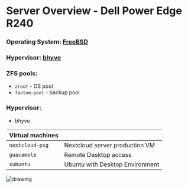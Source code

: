 # Server Overview - Dell Power Edge R240

### Operating System: [FreeBSD](https://www.freebsd.org/)
### Hypervisor: [bhyve](https://bhyve.org/)

### ZFS pools: 
- `zroot` - OS pool
- `fantom-pool` - backup pool

### Hypervisor: 
- bhyve

| Virtual machines |    |
|  --  |  --  |
| `nextcloud-psg` | Nextcloud server production VM |
| `guacamole`  | Remote Desktop access |
| `xubuntu`  |  Ubuntu with Desktop Environment |

![drawing](/images/server-overview.png)




